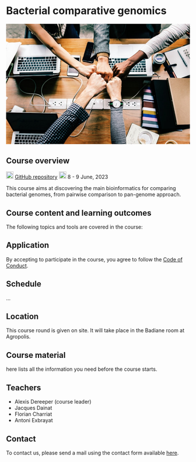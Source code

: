 # Bacterial comparative genomics

![](pages/images/achievement-agreement-arms-1068523.jpg)

## Course overview

<img src="https://www.svgrepo.com/show/305241/github.svg"
    width="20" height="20"/>
    [GitHub repository]( {{config.repo_url}})
<img src="https://www.svgrepo.com/show/20800/event-date-and-time-symbol.svg"
    width="20" height="20"/>
    8 - 9 June, 2023

This course aims at discovering the main bioinformatics for comparing bacterial genomes, from pairwise comparison to pan-genome approach.


## Course content and learning outcomes

The following topics and tools are covered in the course:


## Application

By accepting to participate in the course, you agree to follow the [Code of Conduct](pages/course-information/code-of-conduct.md).

## Schedule

...

## Location

This course round is given on site. It will take place in the Badiane room at Agropolis.

## Course material

here lists all the information you need before the course starts. 

## Teachers

* Alexis Dereeper (course leader)
* Jacques Dainat
* Florian Charriat
* Antoni Exbrayat


## Contact

To contact us, please send a mail using the contact form available [here]({{contact}}).
